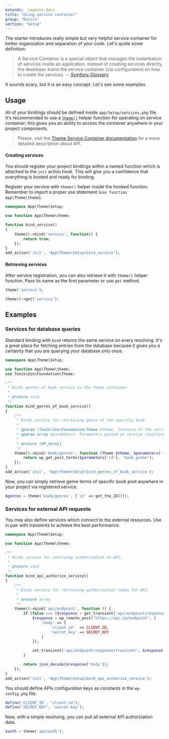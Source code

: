 ```yaml
---
extends: _layouts.docs
title: "Using service container"
group: "Basics"
section: "Setup"
---
```


The starter introduces really simple but very helpful service container for better organization and separation of your code. Let's quote some definition:

> A Service Container is a special object that manages the instantiation of services inside an application. Instead of creating services directly, the developer trains the service container (via configuration) on how to create the services.
> -- <cite>[Symfony Glossary](http://symfony.com/doc/2.0/glossary.html#term-service-container)</cite>

It sounds scary, but it is an easy concept. Let's see some examples.

## Usage

All of your bindings should be defined inside `app/Setup/services.php` file.
It's recommended to use a [`theme()`]() helper function for operating on service container; this gives you an ability to access the container anywhere in your project components.

> Please, visit the [Theme Service Container documentation](https://github.com/tonik/tonik/wiki/Theme-Service-Container) for a more detailed description about API.

#### Creating services

You should register your project bindings within a named function which is attached to the `init` action hook. This will give you a confidence that everything is booted and ready for binding.

Register your service with `theme()` helper inside the hooked function. Remember to import a proper use statement (`use function App\Theme\theme`).

```php
namespace App\Theme\Setup;

use function App\Theme\theme;

function bind_service()
{
    theme()->bind('service', function() {
        return true;
    });
}
add_action('init', 'App\Theme\Setup\bind_service');
```

#### Retrieving services

After service registration, you can also retrieve it with `theme()` helper function. Pass its name as the first parameter or use `get` method.

```php
theme('service');

theme()->get('service');
```

## Examples

### Services for database queries

Standard binding with `bind` returns the same service on every resolving. It's a great place for fetching entries from the database because it gives you a certainty that you are querying your database only once.

```php
namespace App\Theme\Setup;

use function App\Theme\theme;
use Tonik\Gin\Foundation\Theme;

/**
 * Binds genres of book service to the theme container.
 *
 * @return void
 */
function bind_genres_of_book_service()
{
    /**
     * Binds service for retrieving genre of the specific book.
     *
     * @param \Tonik\Gin\Foundation\Theme $theme  Instance of the service container
     * @param array $parameters  Parameters passed on service resolving
     *
     * @return \WP_term[]
     */
    theme()->bind('book/genres', function (Theme $theme, $parameters) {
        return wp_get_post_terms($parameters['id'], 'book_grene');
    });
}
add_action('init', 'App\Theme\Setup\bind_genres_of_book_service');
```

Now, you can simply retrieve genre terms of specific book post anywhere in your project via registered service.

```php
$genres = theme('book/genres', ['id' => get_the_ID()]);
```

### Services for external API requests

You may also define services which connect to the external resources. Use in pair with transients to achieve the best performance.

```php
namespace App\Theme\Setup;

use function App\Theme\theme;

/**
 * Binds service for retriving authorization to API.
 *
 * @return void
 */
function bind_api_authorize_service()
{
    /**
     * Binds service for retrieving authorization token for API.
     *
     * @return array
     */
    theme()->bind('api/endpoint', function () {
        if (false === ($response = get_transient('api/endpoint/response/transient'))) {
            $response = wp_remote_post("https://api.io/endpoint", [
                'body' => [
                    'client_id'  => CLIENT_ID,
                    'secret_key' => SECRET_KEY
                ]
            ]);

            set_transient('api/endpoint/response/transient', $response, DAY_IN_SECONDS);
        }

        return json_decode($response['body']);
    });
}
add_action('init', 'App\Theme\Setup\bind_api_authorize_service');
```

You should define APIs configuration keys as constants in the `wp-config.php` file.

```php
define('CLIENT_ID', 'client-id');
define('SECRET_KEY', 'secret-key');
```

Now, with a simple resolving, you can pull all external API authorization data.

```php
$auth = theme('api/auth');
```